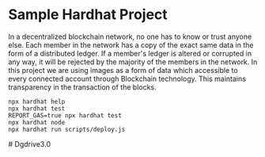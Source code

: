 # Sample Hardhat Project
In a decentralized blockchain network, no one has to know or trust anyone else. 
Each member in the network has a copy of the exact same data in the form of a 
distributed ledger. If a member's ledger is altered or corrupted in any way, it will be 
rejected by the majority of the members in the network. In this project we are using 
images as a form of data which accessible to every connected account through 
Blockchain technology. This maintains transparency in the transaction of the blocks.

```shell
npx hardhat help
npx hardhat test
REPORT_GAS=true npx hardhat test
npx hardhat node
npx hardhat run scripts/deploy.js
```
#   D g d r i v e 3 . 0 
 
 